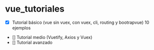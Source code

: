 # vue_tutoriales

- [x] Tutorial básico (vue sin vuex, con vuex, cli, routing y bootrapvue) 10 ejemplos

* [] Tutorial medio (Vuetify, Axios y Vuex)
* [] Tutorial avanzado
